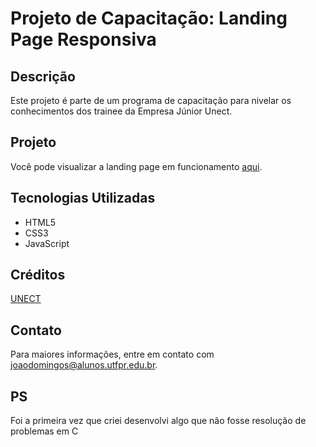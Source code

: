 # Projeto de Capacitação: Landing Page Responsiva

## Descrição

Este projeto é parte de um programa de capacitação para nivelar os conhecimentos dos trainee da Empresa Júnior Unect.

## Projeto

Você pode visualizar a landing page em funcionamento [aqui](https://www.figma.com/design/FkBGAlnBsLNp3lZxVlUMTb/PS-2024_1---Palavras-Cafeinadas-(Landing-Page)-(Copy)?node-id=4-203&t=ppPSDVWshfr0yrol-1).

## Tecnologias Utilizadas

- HTML5
- CSS3
- JavaScript

## Créditos

[UNECT](https://unect.com.br)

## Contato

Para maiores informações, entre em contato com [joaodomingos@alunos.utfpr.edu.br](mailto:seu-email@exemplo.com).


## PS

Foi a primeira vez que criei desenvolvi algo que não fosse resolução de problemas em C
